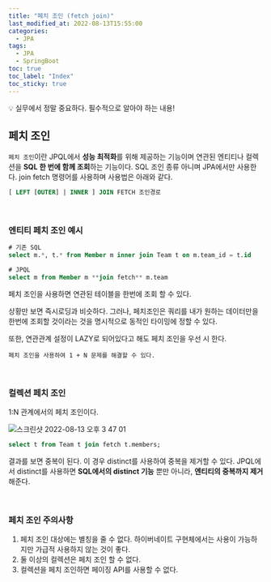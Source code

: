 ```yaml
---
title: "페치 조인 (fetch join)"
last_modified_at: 2022-08-13T15:55:00
categories:
  - JPA
tags:
  - JPA
  - SpringBoot
toc: true
toc_label: "Index"
toc_sticky: true
---
```



<aside>
💡 실무에서 정말 중요하다. 필수적으로 알아야 하는 내용!

</aside>

## 페치 조인

`페치 조인`이란 JPQL에서 **성능 최적화**를 위해 제공하는 기능이며 연관된 엔티티나 컬렉션을 **SQL 한 번에 함께 조회**하는 기능이다. SQL 조인 종류 아니며 JPA에서만 사용한다. join fetch 명령어를 사용하며 사용법은 아래와 같다.

```sql
[ LEFT [OUTER] | INNER ] JOIN FETCH 조인경로
```

<br>

### 엔티티 페치 조인 예시

```sql
# 기존 SQL
select m.*, t.* from Member m inner join Team t on m.team_id = t.id

# JPQL
select m from Member m **join fetch** m.team
```

페치 조인을 사용하면 연관된 테이블을 한번에 조회 할 수 있다.

상황만 보면 즉시로딩과 비슷하다. 그러나, 페치조인은 쿼리를 내가 원하는 데이터만을 한번에 조회할 것이라는 것을 명시적으로 동적인 타이밍에 정할 수 있다.

또한, 연관관계 설정이 LAZY로 되어있다고 해도 페치 조인을 우선 시 한다.

`페치 조인을 사용하여 1 + N 문제를 해결할 수 있다.`

<br>

### 컬렉션 페치 조인

1:N 관계에서의 페치 조인이다.

![스크린샷 2022-08-13 오후 3 47 01](https://user-images.githubusercontent.com/79130276/184472709-58483b3b-dac4-4cec-a8d7-1924f5dbc3b0.png)

```sql
select t from Team t join fetch t.members;
```

결과를 보면 중복이 된다. 이 경우 distinct를 사용하여 중복을 제거할 수 있다. JPQL에서 distinct를 사용하면 **SQL에서의 distinct 기능** 뿐만 아니라, **엔티티의 중복까지 제거**해준다.

<br>

### 페치 조인 주의사항

1. 페치 조인 대상에는 별칭을 줄 수 없다. 하이버네이트 구현체에서는 사용이 가능하지만 가급적 사용하지 않는 것이 좋다. 
2. 둘 이상의 컬렉션은 페치 조인 할 수 없다.
3. 컬렉션을 페치 조인하면 페이징 API를 사용할 수 없다.